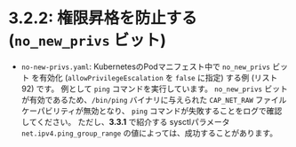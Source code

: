 # **3.2.2**: 権限昇格を防止する (`no_new_privs` ビット)

* `no-new-privs.yaml`: KubernetesのPodマニフェスト中で `no_new_privs` ビット を有効化 (`allowPrivilegeEscalation` を `false` に指定) する例 (リスト92) です。
  例として `ping` コマンドを実行しています。
  `no_new_privs` ビットが有効であるため、`/bin/ping` バイナリに与えられた `CAP_NET_RAW` ファイルケーパビリティが無効となり、 `ping` コマンドが失敗することをログで確認してください。
  ただし、**3.3.1** で紹介する sysctlパラメータ `net.ipv4.ping_group_range` の値によっては、成功することがあります。
